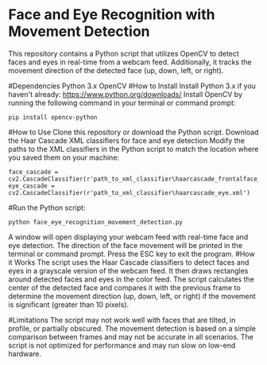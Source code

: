 # Face and Eye Recognition with Movement Detection
This repository contains a Python script that utilizes OpenCV to detect faces and eyes in real-time from a webcam feed. Additionally, it tracks the movement direction of the detected face (up, down, left, or right).

#Dependencies
Python 3.x
OpenCV
#How to Install
Install Python 3.x if you haven't already: https://www.python.org/downloads/
Install OpenCV by running the following command in your terminal or command prompt:

```
pip install opencv-python
```
#How to Use
Clone this repository or download the Python script.
Download the Haar Cascade XML classifiers for face and eye detection
Modify the paths to the XML classifiers in the Python script to match the location where you saved them on your machine:

```
face_cascade = cv2.CascadeClassifier(r'path_to_xml_classifier\haarcascade_frontalface_default.xml')
eye_cascade = cv2.CascadeClassifier(r'path_to_xml_classifier\haarcascade_eye.xml')
```

#Run the Python script:

```
python face_eye_recognition_movement_detection.py
```

A window will open displaying your webcam feed with real-time face and eye detection. The direction of the face movement will be printed in the terminal or command prompt.
Press the ESC key to exit the program.
#How it Works
The script uses the Haar Cascade classifiers to detect faces and eyes in a grayscale version of the webcam feed. It then draws rectangles around detected faces and eyes in the color feed. The script calculates the center of the detected face and compares it with the previous frame to determine the movement direction (up, down, left, or right) if the movement is significant (greater than 10 pixels).

#Limitations
The script may not work well with faces that are tilted, in profile, or partially obscured. The movement detection is based on a simple comparison between frames and may not be accurate in all scenarios. The script is not optimized for performance and may run slow on low-end hardware.
